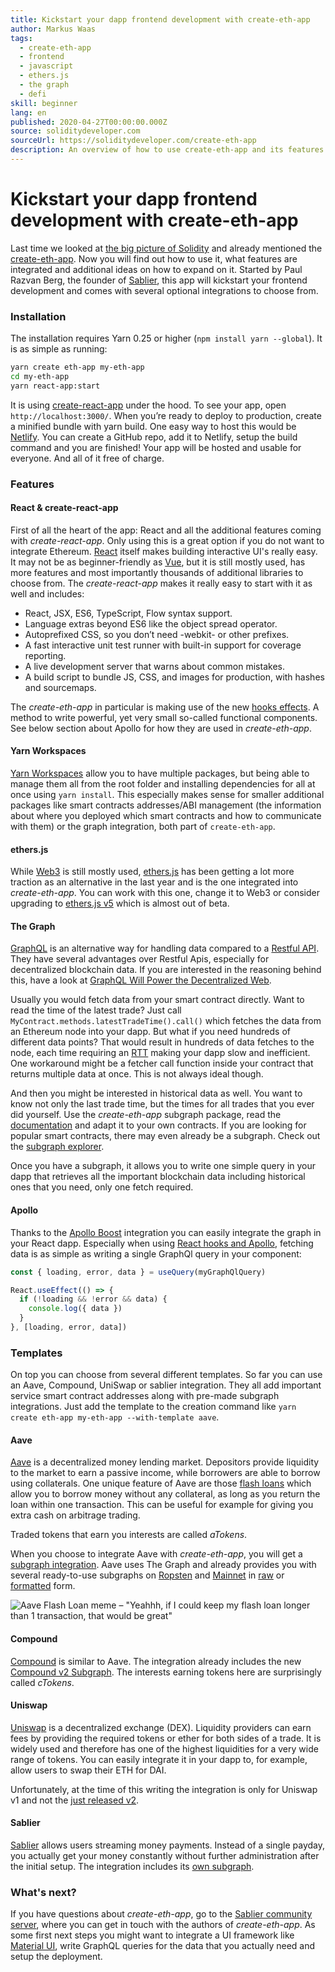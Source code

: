 ```yaml
---
title: Kickstart your dapp frontend development with create-eth-app
author: Markus Waas
tags:
  - create-eth-app
  - frontend
  - javascript
  - ethers.js
  - the graph
  - defi
skill: beginner
lang: en
published: 2020-04-27T00:00:00.000Z
source: soliditydeveloper.com
sourceUrl: https://soliditydeveloper.com/create-eth-app
description: An overview of how to use create-eth-app and its features
---
```


# Kickstart your dapp frontend development with create-eth-app

Last time we looked at [the big picture of Solidity](https://soliditydeveloper.com/solidity-overview-2020) and already mentioned the [create-eth-app](https://github.com/PaulRBerg/create-eth-app). Now you will find out how to use it, what features are integrated and additional ideas on how to expand on it. Started by Paul Razvan Berg, the founder of [Sablier](http://sablier.com/), this app will kickstart your frontend development and comes with several optional integrations to choose from.

### Installation <a href="#installation" id="installation"></a>

The installation requires Yarn 0.25 or higher (`npm install yarn --global`). It is as simple as running:

```bash
yarn create eth-app my-eth-app
cd my-eth-app
yarn react-app:start
```

It is using [create-react-app](https://github.com/facebook/create-react-app) under the hood. To see your app, open `http://localhost:3000/`. When you’re ready to deploy to production, create a minified bundle with yarn build. One easy way to host this would be [Netlify](https://www.netlify.com/). You can create a GitHub repo, add it to Netlify, setup the build command and you are finished! Your app will be hosted and usable for everyone. And all of it free of charge.

### Features <a href="#features" id="features"></a>

#### React & create-react-app <a href="#react--create-react-app" id="react--create-react-app"></a>

First of all the heart of the app: React and all the additional features coming with _create-react-app_. Only using this is a great option if you do not want to integrate Ethereum. [React](https://reactjs.org/) itself makes building interactive UI's really easy. It may not be as beginner-friendly as [Vue](https://vuejs.org/), but it is still mostly used, has more features and most importantly thousands of additional libraries to choose from. The _create-react-app_ makes it really easy to start with it as well and includes:

* React, JSX, ES6, TypeScript, Flow syntax support.
* Language extras beyond ES6 like the object spread operator.
* Autoprefixed CSS, so you don’t need -webkit- or other prefixes.
* A fast interactive unit test runner with built-in support for coverage reporting.
* A live development server that warns about common mistakes.
* A build script to bundle JS, CSS, and images for production, with hashes and sourcemaps.

The _create-eth-app_ in particular is making use of the new [hooks effects](https://reactjs.org/docs/hooks-effect.html). A method to write powerful, yet very small so-called functional components. See below section about Apollo for how they are used in _create-eth-app_.

#### Yarn Workspaces <a href="#yarn-workspaces" id="yarn-workspaces"></a>

[Yarn Workspaces](https://classic.yarnpkg.com/en/docs/workspaces/) allow you to have multiple packages, but being able to manage them all from the root folder and installing dependencies for all at once using `yarn install`. This especially makes sense for smaller additional packages like smart contracts addresses/ABI management (the information about where you deployed which smart contracts and how to communicate with them) or the graph integration, both part of `create-eth-app`.

#### ethers.js <a href="#ethersjs" id="ethersjs"></a>

While [Web3](https://docs.web3js.org/) is still mostly used, [ethers.js](https://docs.ethers.io/) has been getting a lot more traction as an alternative in the last year and is the one integrated into _create-eth-app_. You can work with this one, change it to Web3 or consider upgrading to [ethers.js v5](https://docs-beta.ethers.io/) which is almost out of beta.

#### The Graph <a href="#the-graph" id="the-graph"></a>

[GraphQL](https://graphql.org/) is an alternative way for handling data compared to a [Restful API](https://restfulapi.net/). They have several advantages over Restful Apis, especially for decentralized blockchain data. If you are interested in the reasoning behind this, have a look at [GraphQL Will Power the Decentralized Web](https://medium.com/graphprotocol/graphql-will-power-the-decentralized-web-d7443a69c69a).

Usually you would fetch data from your smart contract directly. Want to read the time of the latest trade? Just call `MyContract.methods.latestTradeTime().call()` which fetches the data from an Ethereum node into your dapp. But what if you need hundreds of different data points? That would result in hundreds of data fetches to the node, each time requiring an [RTT](https://wikipedia.org/wiki/Round-trip\_delay\_time) making your dapp slow and inefficient. One workaround might be a fetcher call function inside your contract that returns multiple data at once. This is not always ideal though.

And then you might be interested in historical data as well. You want to know not only the last trade time, but the times for all trades that you ever did yourself. Use the _create-eth-app_ subgraph package, read the [documentation](https://thegraph.com/docs/define-a-subgraph) and adapt it to your own contracts. If you are looking for popular smart contracts, there may even already be a subgraph. Check out the [subgraph explorer](https://thegraph.com/explorer/).

Once you have a subgraph, it allows you to write one simple query in your dapp that retrieves all the important blockchain data including historical ones that you need, only one fetch required.

#### Apollo <a href="#apollo" id="apollo"></a>

Thanks to the [Apollo Boost](https://www.apollographql.com/docs/react/get-started/) integration you can easily integrate the graph in your React dapp. Especially when using [React hooks and Apollo](https://www.apollographql.com/blog/apollo-client-now-with-react-hooks-676d116eeae2), fetching data is as simple as writing a single GraphQl query in your component:

```js
const { loading, error, data } = useQuery(myGraphQlQuery)

React.useEffect(() => {
  if (!loading && !error && data) {
    console.log({ data })
  }
}, [loading, error, data])
```

### Templates <a href="#templates" id="templates"></a>

On top you can choose from several different templates. So far you can use an Aave, Compound, UniSwap or sablier integration. They all add important service smart contract addresses along with pre-made subgraph integrations. Just add the template to the creation command like `yarn create eth-app my-eth-app --with-template aave`.

#### Aave <a href="#aave" id="aave"></a>

[Aave](https://aave.com/) is a decentralized money lending market. Depositors provide liquidity to the market to earn a passive income, while borrowers are able to borrow using collaterals. One unique feature of Aave are those [flash loans](https://docs.aave.com/developers/guides/flash-loans) which allow you to borrow money without any collateral, as long as you return the loan within one transaction. This can be useful for example for giving you extra cash on arbitrage trading.

Traded tokens that earn you interests are called _aTokens_.

When you choose to integrate Aave with _create-eth-app_, you will get a [subgraph integration](https://docs.aave.com/developers/getting-started/using-graphql). Aave uses The Graph and already provides you with several ready-to-use subgraphs on [Ropsten](https://thegraph.com/explorer/subgraph/aave/protocol-ropsten) and [Mainnet](https://thegraph.com/explorer/subgraph/aave/protocol) in [raw](https://thegraph.com/explorer/subgraph/aave/protocol-raw) or [formatted](https://thegraph.com/explorer/subgraph/aave/protocol) form.

![Aave Flash Loan meme – "Yeahhh, if I could keep my flash loan longer than 1 transaction, that would be great"](../../../public/content/developers/tutorials/kickstart-your-dapp-frontend-development-with-create-eth-app/flashloan-meme.png)

#### Compound <a href="#compound" id="compound"></a>

[Compound](https://compound.finance/) is similar to Aave. The integration already includes the new [Compound v2 Subgraph](https://medium.com/graphprotocol/https-medium-com-graphprotocol-compound-v2-subgraph-highlight-a5f38f094195). The interests earning tokens here are surprisingly called _cTokens_.

#### Uniswap <a href="#uniswap" id="uniswap"></a>

[Uniswap](https://uniswap.exchange/) is a decentralized exchange (DEX). Liquidity providers can earn fees by providing the required tokens or ether for both sides of a trade. It is widely used and therefore has one of the highest liquidities for a very wide range of tokens. You can easily integrate it in your dapp to, for example, allow users to swap their ETH for DAI.

Unfortunately, at the time of this writing the integration is only for Uniswap v1 and not the [just released v2](https://uniswap.org/blog/uniswap-v2/).

#### Sablier <a href="#sablier" id="sablier"></a>

[Sablier](https://sablier.com/) allows users streaming money payments. Instead of a single payday, you actually get your money constantly without further administration after the initial setup. The integration includes its [own subgraph](https://thegraph.com/explorer/subgraph/sablierhq/sablier).

### What's next? <a href="#whats-next" id="whats-next"></a>

If you have questions about _create-eth-app_, go to the [Sablier community server](https://discord.gg/bsS8T47), where you can get in touch with the authors of _create-eth-app_. As some first next steps you might want to integrate a UI framework like [Material UI](https://material-ui.com/), write GraphQL queries for the data that you actually need and setup the deployment.
